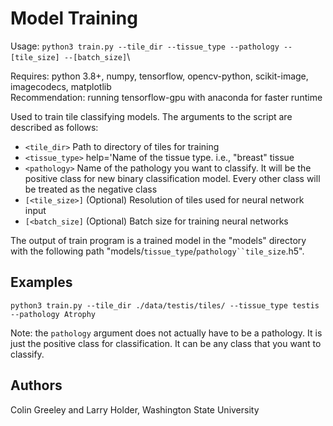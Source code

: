 # Model Training

Usage: `python3 train.py --tile_dir --tissue_type --pathology --[tile_size] --[batch_size]`\

Requires: python 3.8+, numpy, tensorflow, opencv-python, scikit-image, imagecodecs, matplotlib\
Recommendation: running tensorflow-gpu with anaconda for faster runtime

Used to train tile classifying models. The arguments to the script
are described as follows:
* `<tile_dir>` Path to directory of tiles for training
* `<tissue_type>` help='Name of the tissue type. i.e., "breast" tissue
* `<pathology>` Name of the pathology you want to classify. It will be the positive class for 
  new binary classification model. Every other class will be treated as the negative class
* `[<tile_size>]` (Optional) Resolution of tiles used for neural network input
* `[<batch_size]` (Optional) Batch size for training neural networks

The output of train program is a trained model in the "models" directory with the following path
"models/`tissue_type`/`pathology``tile_size`.h5".

## Examples

    python3 train.py --tile_dir ./data/testis/tiles/ --tissue_type testis --pathology Atrophy
    
Note: the `pathology` argument does not actually have to be a pathology. It is just the positive 
class for classification. It can be any class that you want to classify.

## Authors

Colin Greeley and Larry Holder, Washington State University
